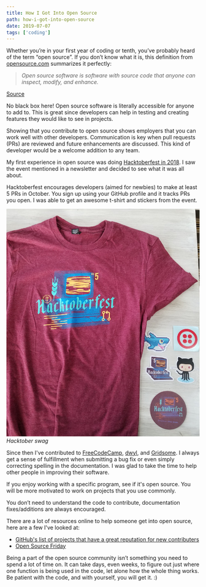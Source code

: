 ```yaml
---
title: How I Got Into Open Source
path: how-i-got-into-open-source
date: 2019-07-07
tags: ['coding']
---
```


Whether you’re in your first year of coding or tenth, you’ve probably heard of the term “open source”. If you don’t know what it is, this definition from [opensource.com](https://opensource.com/) summarizes it perfectly:

> _Open source software is software with source code that anyone can inspect, modify, and enhance._

[Source](https://opensource.com/resources/what-open-source)

No black box here! Open source software is literally accessible for anyone to add to. This is great since developers can help in testing and creating features they would like to see in projects.

Showing that you contribute to open source shows employers that you can work well with other developers. Communication is key when pull requests (PRs) are reviewed and future enhancements are discussed. This kind of developer would be a welcome addition to any team.

My first experience in open source was doing [Hacktoberfest in 2018](https://hacktoberfest.digitalocean.com/). I saw the event mentioned in a newsletter and decided to see what it was all about.

Hacktoberfest encourages developers (aimed for newbies) to make at least 5 PRs in October. You sign up using your GitHub profile and it tracks PRs you open. I was able to get an awesome t-shirt and stickers from the event.

![Hacktober 2018 t-shirt](./images/2019-07-07/hacktober-2018.jpg)
_Hacktober swag_


Since then I've contributed to [FreeCodeCamp](https://github.com/freeCodeCamp), [dwyl](https://github.com/dwyl), and [Gridsome](https://github.com/gridsome). I always get a sense of fulfillment when submitting a bug fix or even simply correcting spelling in the documentation. I was glad to take the time to help other people in improving their software.

If you enjoy working with a specific program, see if it's open source. You will be more motivated to work on projects that you use commonly.

You don’t need to understand the code to contribute, documentation fixes/additions are always encouraged.

There are a lot of resources online to help someone get into open source, here are a few I've looked at:
* [GitHub's list of projects that have a great reputation for new contributers](https://github.com/showcases/great-for-new-contributors)
* [Open Source Friday](https://opensourcefriday.com/)

Being a part of the open source community isn’t something you need to spend a lot of time on. It can take days, even weeks, to figure out just where one function is being used in the code, let alone how the whole thing works. Be patient with the code, and with yourself, you will get it. :)